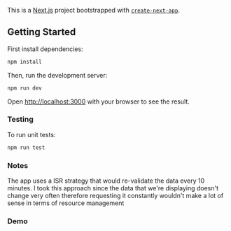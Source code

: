 This is a [Next.js](https://nextjs.org/) project bootstrapped with [`create-next-app`](https://github.com/vercel/next.js/tree/canary/packages/create-next-app).

## Getting Started

First install dependencies:

```bash
npm install
```

Then, run the development server:

```bash
npm run dev
```

Open [http://localhost:3000](http://localhost:3000) with your browser to see the result.

### Testing

To run unit tests:

```bash
npm run test
```

### Notes
The app uses a ISR strategy that would re-validate the data every 10 minutes. I took this approach since the data that we're displaying doesn't change very often therefore requesting it constantly wouldn't make a lot of sense in terms of resource management

### Demo
